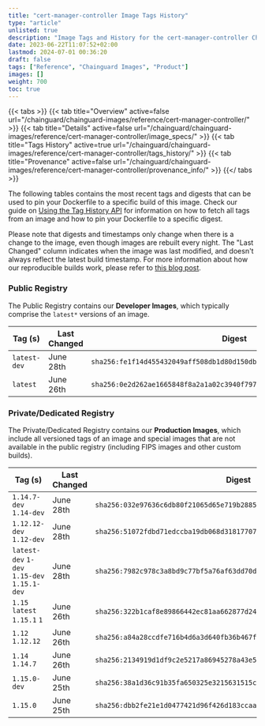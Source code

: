 ```yaml
---
title: "cert-manager-controller Image Tags History"
type: "article"
unlisted: true
description: "Image Tags and History for the cert-manager-controller Chainguard Image"
date: 2023-06-22T11:07:52+02:00
lastmod: 2024-07-01 00:36:20
draft: false
tags: ["Reference", "Chainguard Images", "Product"]
images: []
weight: 700
toc: true
---
```


{{< tabs >}}
{{< tab title="Overview" active=false url="/chainguard/chainguard-images/reference/cert-manager-controller/" >}}
{{< tab title="Details" active=false url="/chainguard/chainguard-images/reference/cert-manager-controller/image_specs/" >}}
{{< tab title="Tags History" active=true url="/chainguard/chainguard-images/reference/cert-manager-controller/tags_history/" >}}
{{< tab title="Provenance" active=false url="/chainguard/chainguard-images/reference/cert-manager-controller/provenance_info/" >}}
{{</ tabs >}}

The following tables contains the most recent tags and digests that can be used to pin your Dockerfile to a specific build of this image. Check our guide on [Using the Tag History API](/chainguard/chainguard-images/using-the-tag-history-api/) for information on how to fetch all tags from an image and how to pin your Dockerfile to a specific digest.

Please note that digests and timestamps only change when there is a change to the image, even though images are rebuilt every night. The "Last Changed" column indicates when the image was last modified, and doesn't always reflect the latest build timestamp. For more information about how our reproducible builds work, please refer to [this blog post](https://www.chainguard.dev/unchained/reproducing-chainguards-reproducible-image-builds).

### Public Registry
The Public Registry contains our **Developer Images**, which typically comprise the `latest*` versions of an image.

| Tag (s)       | Last Changed | Digest                                                                    |
|---------------|--------------|---------------------------------------------------------------------------|
|  `latest-dev` | June 28th    | `sha256:fe1f14d455432049aff508db1d80d150db2b8bad25d693cdffdf8229732545d0` |
|  `latest`     | June 26th    | `sha256:0e2d262ae1665848f8a2a1a02c3940f79705c8fe1d00c900bb8483129db6d447` |


### Private/Dedicated Registry
The Private/Dedicated Registry contains our **Production Images**, which include all versioned tags of an image and special images that are not available in the public registry (including FIPS images and other custom builds).

| Tag (s)                                       | Last Changed | Digest                                                                    |
|-----------------------------------------------|--------------|---------------------------------------------------------------------------|
|  `1.14.7-dev` `1.14-dev`                      | June 28th    | `sha256:032e97636c6db80f21065d65e719b28854ef918bc879f0bdc9d05ed6f4dab040` |
|  `1.12.12-dev` `1.12-dev`                     | June 28th    | `sha256:51072fdbd71edccba19db068d31817707fdeeffa11dac3a7efc0ef39d80a742b` |
|  `latest-dev` `1-dev` `1.15-dev` `1.15.1-dev` | June 28th    | `sha256:7982c978c3a8bd9c77bf5a76af63dd70dcb91de49dbc88b4b2a7535e8d05a9cb` |
|  `1.15` `latest` `1.15.1` `1`                 | June 26th    | `sha256:322b1caf8e89866442ec81aa662877d24521ac98a2bbe990be3a83e5b4281558` |
|  `1.12` `1.12.12`                             | June 26th    | `sha256:a84a28ccdfe716b4d6a3d640fb36b467f444df03266d3e0cb4144d9f713085d5` |
|  `1.14` `1.14.7`                              | June 26th    | `sha256:2134919d1df9c2e5217a86945278a43e50f83241152a3daa78744c3fbd84ec87` |
|  `1.15.0-dev`                                 | June 25th    | `sha256:38a1d36c91b35fa650325e3215631515c6963d175413c7756780153f458b1410` |
|  `1.15.0`                                     | June 25th    | `sha256:dbb2fe21e1d0477421d96f426d183ccaa947220623674b1a84e6e44efe783c99` |

